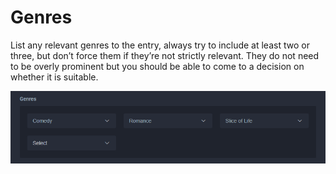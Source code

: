 # Genres

List any relevant genres to the entry, always try to include at least two or three, but don’t force them if they’re not strictly relevant. They do not need to be overly prominent but you should be able to come to a decision on whether it is suitable.

![The genres for the &apos;Ao Buta&apos; anime](../../.gitbook/assets/genres.png)

